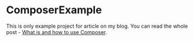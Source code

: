 # ComposerExample

This is only example project for article on my blog.
You can read the whole post - [What is and how to use Composer](http://en.juffalow.com/what-is-and-how-to-use-composer/).